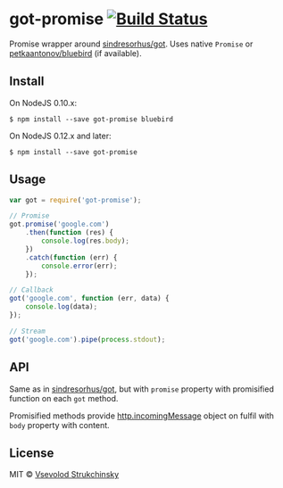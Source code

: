 # got-promise [![Build Status](https://travis-ci.org/floatdrop/got-promise.svg?branch=master)](https://travis-ci.org/floatdrop/got-promise)

Promise wrapper around [sindresorhus/got](https://github.com/sindresorhus/got). Uses native `Promise` or [petkaantonov/bluebird](https://github.com/petkaantonov/bluebird) (if available).

## Install

On NodeJS 0.10.x:

```
$ npm install --save got-promise bluebird
```

On NodeJS 0.12.x and later:

```
$ npm install --save got-promise
```

## Usage

```js
var got = require('got-promise');

// Promise
got.promise('google.com')
	.then(function (res) {
		console.log(res.body);
	})
	.catch(function (err) {
		console.error(err);
	});

// Callback
got('google.com', function (err, data) {
	console.log(data);
});

// Stream
got('google.com').pipe(process.stdout);
```


## API

Same as in [sindresorhus/got](https://github.com/sindresorhus/got), but with `promise` property with promisified function on each `got` method.

Promisified methods provide [http.incomingMessage](https://nodejs.org/api/http.html#http_http_incomingmessage) object on fulfil with `body` property with content.

## License

MIT © [Vsevolod Strukchinsky](http://github.com/floatdrop)
